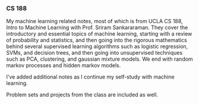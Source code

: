 ### CS 188

My machine learning related notes, most of which is from UCLA CS 188, Intro to Machine Learning with Prof. Sriram Sankararaman. They cover the introductory and essential topics of machine learning, starting with a review of probability and statistics, and then going into the rigorous mathematics behind several supervised learning algorithms such as logistic regression, SVMs, and decision trees, and then going into unsupervised techniques such as PCA, clustering, and gaussian mixture models. We end with random markov processes and hidden markov models.

I've added additional notes as I continue my self-study with machine learning. 

Problem sets and projects from the class are included as well. 
